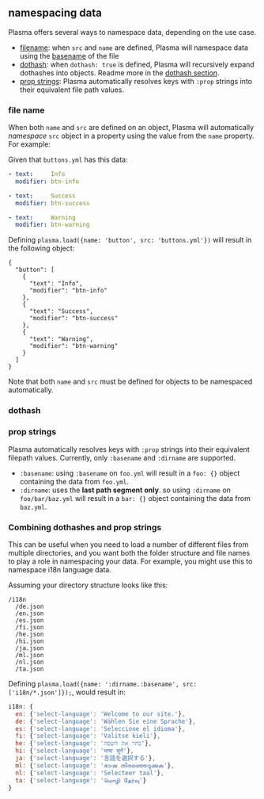 ## namespacing data

Plasma offers several ways to namespace data, depending on the use case.

* [filename](#file-name): when `src` and `name` are defined, Plasma will namespace data using the [basename](http://nodejs.org/api/path.html#path_path_basename_p_ext) of the file
* [dothash](#dothash): when `dothash: true` is defined, Plasma will recursively expand dothashes into objects. Readme more in the [dothash section](#dothash).
* [prop strings](#prop-strings): Plasma automatically resolves keys with `:prop` strings into their equivalent file path values.

### file name

When both `name` and `src` are defined on an object, Plasma will automatically _namespace_ `src` object in a property using the value from the `name` property. For example:

Given that `buttons.yml` has this data:

```yaml
- text:     Info
  modifier: btn-info

- text:     Success
  modifier: btn-success

- text:     Warning
  modifier: btn-warning
```

Defining `plasma.load({name: 'button', src: 'buttons.yml'})` will result in the following object:

```
{
  "button": [
    {
      "text": "Info",
      "modifier": "btn-info"
    },
    {
      "text": "Success",
      "modifier": "btn-success"
    },
    {
      "text": "Warning",
      "modifier": "btn-warning"
    }
  ]
}
```

Note that both `name` and `src` must be defined for objects to be namespaced automatically.

### dothash


### prop strings

Plasma automatically resolves keys with `:prop` strings into their equivalent filepath values. Currently, only `:basename` and `:dirname` are supported.

* `:basename`: using `:basename` on `foo.yml` will result in a `foo: {}` object containing the data from `foo.yml`.
* `:dirname`: uses the **last path segment only**. so using `:dirname` on `foo/bar/baz.yml` will result in a `bar: {}` object containing the data from `baz.yml`.


### Combining dothashes and prop strings

This can be useful when you need to load a number of different files from multiple directories, and you want both the folder structure and file names to play a role in namespacing your data. For example, you might use this to namespace i18n language data.

Assuming your directory structure looks like this:

```
/i18n
  /de.json
  /en.json
  /es.json
  /fi.json
  /he.json
  /hi.json
  /ja.json
  /ml.json
  /nl.json
  /ta.json
```

Defining `plasma.load({name: ':dirname.:basename', src: ['i18n/*.json']});`, would result in:

```js
i18n: {
  en: {'select-language': 'Welcome to our site.'},
  de: {'select-language': 'Wählen Sie eine Sprache'},
  es: {'select-language': 'Seleccione el idioma'},
  fi: {'select-language': 'Valitse kieli'},
  he: {'select-language': 'בחר את השפה'},
  hi: {'select-language': 'भाषा चुनें'},
  ja: {'select-language': '言語を選択する'},
  ml: {'select-language': 'ഭാഷ തിരഞ്ഞെടുക്കുക'},
  nl: {'select-language': 'Selecteer taal'},
  ta: {'select-language': 'மொழி தேர்வு'}
}
```